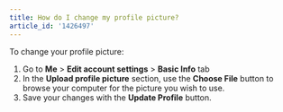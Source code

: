 ```yaml
---
title: How do I change my profile picture?
article_id: '1426497'
---
```

To change your profile picture:

1. Go to **Me** > **Edit account settings** > **Basic Info** tab
2. In the **Upload profile picture** section, use the **Choose File** button to browse your computer for the picture you wish to use.
3. Save your changes with the **Update Profile** button.